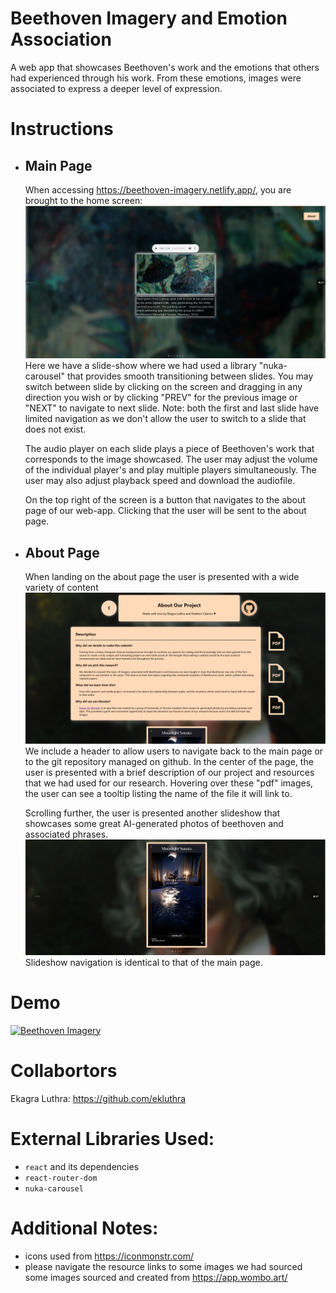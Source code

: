 # Beethoven Imagery and Emotion Association
A web app that showcases Beethoven's work and the emotions that others had experienced through his work. 
From these emotions, images were associated to express a deeper level of expression. 

# Instructions
- ## Main Page
  When accessing https://beethoven-imagery.netlify.app/, you are brought to the home screen:
  ![Main Page](beethoven-final/Files/main-page.png)
  Here we have a slide-show where we had used a library "nuka-carousel" that provides smooth transitioning between slides.
  You may switch between slide by clicking on the screen and dragging in any direction you wish or by clicking "PREV" 
  for the previous image or "NEXT" to navigate to next slide.
  Note: both the first and last slide have limited navigation as we don't allow the user to switch to a slide that does not exist.
  
  The audio player on each slide plays a piece of Beethoven's work that corresponds to the image showcased.
  The user may adjust the volume of the individual player's and play multiple players simultaneously. 
  The user may also adjust playback speed and download the audiofile.
  
  On the top right of the screen is a button that navigates to the about page of our web-app. 
  Clicking that the user will be sent to the about page.
- ## About Page
  When landing on the about page the user is presented with a wide variety of content
  ![About Page Section 1](beethoven-final/Files/about1.png)
  We include a header to allow users to navigate back to the main page or to the git repository managed on github.
  In the center of the page, the user is presented with a brief description of our project and resources that we had used for our research.
  Hovering over these "pdf" images, the user can see a tooltip listing the name of the file it will link to.
  
  Scrolling further, the user is presented another slideshow that showcases some great AI-generated photos of beethoven and associated phrases.
  ![About Page Section 2](beethoven-final/Files/about2.png)
  Slideshow navigation is identical to that of the main page.
  
# Demo
[![Beethoven Imagery](https://i9.ytimg.com/vi_webp/aSULksKObY8/mqdefault.webp?v=61a64c05&sqp=CNiZmY0G&rs=AOn4CLDLMb3rk9k72ILDIag8gsZrnZWviA)](https://youtu.be/aSULksKObY8)
# Collabortors
Ekagra Luthra: https://github.com/ekluthra

# External Libraries Used:
* `react` and its dependencies
* `react-router-dom`
* `nuka-carousel`

# Additional Notes:
* icons used from https://iconmonstr.com/
* please navigate the resource links to some images we had sourced
some images sourced and created from https://app.wombo.art/
